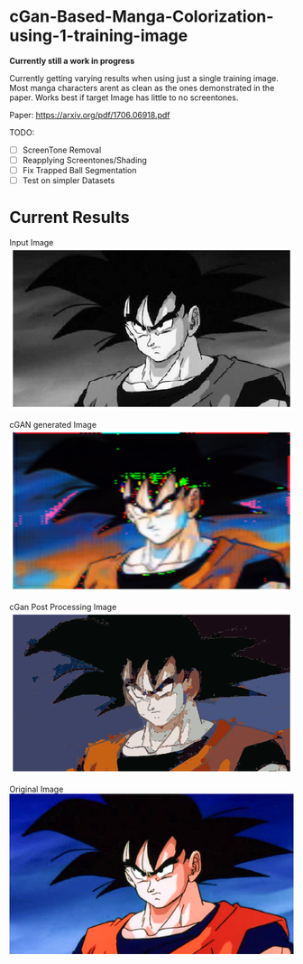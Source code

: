 # cGan-Based-Manga-Colorization-using-1-training-image

**Currently still a work in progress**

Currently getting varying results when using just a single training image. Most manga characters arent as clean as the ones demonstrated in the paper. Works best if target Image has little to no screentones.

Paper: https://arxiv.org/pdf/1706.06918.pdf

TODO:

- [ ] ScreenTone Removal
- [ ] Reapplying Screentones/Shading
- [ ] Fix Trapped Ball Segmentation
- [ ] Test on simpler Datasets

# Current Results

Input Image
![alt text](bw_image.png "Input Image")

cGAN generated Image
![alt text](gen_image.png "Gan Image")

cGan Post Processing Image
![alt text](processed_image.png "Post Processed Image")

Original Image
![alt text](test_images\2.jpg "Original Image")
